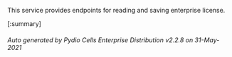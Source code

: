 






This service provides endpoints for reading and saving enterprise license.

[:summary]

###### Auto generated by Pydio Cells Enterprise Distribution v2.2.8 on 31-May-2021
